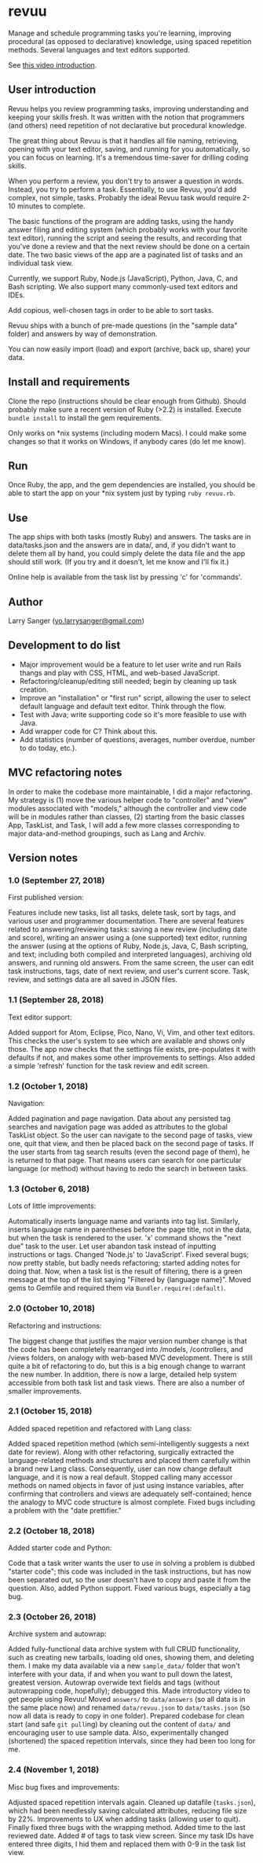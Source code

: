 # revuu
Manage and schedule programming tasks you're learning, improving procedural (as opposed to declarative) knowledge, using spaced repetition methods. Several languages and text editors supported.

See [this video introduction](https://youtu.be/rv11AHD8wik).

## User introduction

Revuu helps you review programming tasks, improving understanding and keeping
your skills fresh. It was written with the notion that programmers (and
others) need repetition of not declarative but procedural knowledge.

The great thing about Revuu is that it handles all file naming, retrieving,
opening with your text editor, saving, and running for you automatically, so you
can focus on learning. It's a tremendous time-saver for drilling coding skills.

When you perform a review, you don't try to answer a question in words.
Instead, you try to perform a task.  Essentially, to use Revuu, you'd add
complex, not simple, tasks. Probably the ideal Revuu task would require
2-10 minutes to complete.

The basic functions of the program are adding tasks, using the handy answer
filing and editing system (which probably works with your favorite text editor),
running the script and seeing the results, and recording that you've done a
review and that the next review should be done on a certain date. The two basic
views of the app are a paginated list of tasks and an individual task view.

Currently, we support Ruby, Node.js (JavaScript), Python, Java, C, and Bash scripting. We also support many commonly-used text editors and IDEs.

Add copious, well-chosen tags in order to be able to sort tasks.

Revuu ships with a bunch of pre-made questions (in the "sample data" folder) and answers by way of demonstration.

You can now easily import (load) and export (archive, back up, share) your data.

## Install and requirements
Clone the repo (instructions should be clear enough from Github). Should
probably make sure a recent version of Ruby (>2.2) is installed. Execute
`bundle install` to install the gem requirements.

Only works on \*nix systems (including modern Macs). I could make some changes
so that it works on Windows, if anybody cares (do let me know).

## Run
Once Ruby, the app, and the gem dependencies are installed, you should be able
to start the app on your \*nix system just by typing `ruby revuu.rb`.

## Use
The app ships with both tasks (mostly Ruby) and answers. The tasks are in
data/tasks.json and the answers are in data/, and, if you didn't want to
delete them all by hand, you could simply delete the data file and the app
should still work. (If you try and it doesn't, let me know and I'll fix it.)

Online help is available from the task list by pressing 'c' for 'commands'.

## Author
Larry Sanger (yo.larrysanger@gmail.com)

## Development to do list

* Major improvement would be a feature to let user write and run Rails thangs
and play with CSS, HTML, and web-based JavaScript.
* Refactoring/cleanup/editing still needed; begin by cleaning up task creation.
* Improve an "installation" or "first run" script, allowing the user to select
default language and default text editor. Think through the flow.
* Test with Java; write supporting code so it's more feasible to use with Java.
* Add wrapper code for C? Think about this.
* Add statistics (number of questions, averages, number overdue, number to do
today, etc.).

## MVC refactoring notes

In order to make the codebase more maintainable, I did a major refactoring. My
strategy is (1) move the various helper code to "controller" and "view" modules
associated with "models," although the controller and view code will be in
modules rather than classes, (2) starting from the basic classes App, TaskList,
and Task, I will add a few more classes corresponding to major data-and-method
groupings, such as Lang and Archiv.

## Version notes

### 1.0 (September 27, 2018)
First published version:

Features include new tasks, list all tasks, delete
task, sort by tags, and various user and programmer documentation. There are
several features related to answering/reviewing tasks: saving a new review
(including date and score), writing an answer using a (one supported) text
editor, running the answer (using at the options of Ruby, Node.js, Java, C,
Bash scripting, and text; including both compiled and interpreted languages),
archiving old answers, and running old answers. From the same screen, the user
can edit task instructions, tags, date of next review, and user's current
score. Task, review, and settings data are all saved in JSON files.

### 1.1 (September 28, 2018)
Text editor support:

Added support for Atom, Eclipse, Pico, Nano, Vi, Vim, and other text editors.
This checks the user's system to see which are available and shows only those.
The app now checks that the settings file exists, pre-populates it with
defaults if not, and makes some other improvements to settings. Also added a
simple 'refresh' function for the task review and edit screen.

### 1.2 (October 1, 2018)
Navigation:

Added pagination and page navigation. Data about any persisted tag searches
and navigation page was added as attributes to the global TaskList object. So
the user can navigate to the second page of tasks, view one, quit that view,
and then be placed back on the second page of tasks. If the user starts from
tag search results (even the second page of them), he is returned to that page.
That means users can search for one particular language (or method) without
having to redo the search in between tasks.

### 1.3 (October 6, 2018)
Lots of little improvements:

Automatically inserts language name and variants into tag list. Similarly,
inserts language name in parentheses before the page title, not in the data,
but when the task is rendered to the user. 'x' command shows the "next due"
task to the user. Let user abandon task instead of inputting instructions or
tags. Changed 'Node.js' to 'JavaScript'. Fixed several bugs; now pretty
stable, but badly needs refactoring; started adding notes for doing that.
Now, when a task list is the result of filtering, there is a green message
at the top of the list saying "Filtered by {language name}". Moved gems to
Gemfile and required them via `Bundler.require(:default)`.

### 2.0 (October 10, 2018)
Refactoring and instructions:

The biggest change that justifies the major version number change is that
the code has been completely rearranged into /models, /controllers, and
/views folders, on analogy with web-based MVC development. There is still
quite a bit of refactoring to do, but this is a big enough change to warrant
the new number. In addition, there is now a large, detailed help system
accessible from both task list and task views. There are also a number of
smaller improvements.

### 2.1 (October 15, 2018)
Added spaced repetition and refactored with Lang class:

Added spaced repetition method (which semi-intelligently suggests a next date
for review). Along with other refactoring, surgically extracted the
language-related methods and structures and placed them carefully within a
brand new Lang class. Consequently, user can now change default language, and
it is now a real default. Stopped calling many accessor methods on named
objects in favor of just using instance variables, after confirming that
controllers and views are adequately self-contained; hence the analogy to MVC
code structure is almost complete. Fixed bugs including a problem with the
"date prettifier."

### 2.2 (October 18, 2018)
Added starter code and Python:

Code that a task writer wants the user to use in solving a problem is dubbed
"starter code"; this code was included in the task instructions, but has now
been separated out, so the user doesn't have to copy and paste it from the
question. Also, added Python support. Fixed various bugs, especially a tag bug.

### 2.3 (October 26, 2018)
Archive system and autowrap:

Added fully-functional data archive system with full CRUD functionality, such
as creating new tarballs, loading old ones, showing them, and deleting them.
I make my data available via a new `sample_data/` folder that won't interfere
with your data, if and when you want to pull down the latest, greatest version.
Autowrap overwide text fields and tags (without autowrapping code, hopefully);
debugged this. Made introductory video to get people using Revuu! Moved
`answers/` to `data/answers` (so all data is in the same place now) and renamed
`data/revuu.json` to `data/tasks.json` (so now all data is ready to copy in one
folder). Prepared codebase for clean start (and safe `git pull`ing) by cleaning
out the content of `data/` and encouraging user to use sample data. Also,
experimentally changed (shortened) the spaced repetition intervals, since they
had been too long for me.

### 2.4 (November 1, 2018)
Misc bug fixes and improvements:

Adjusted spaced repetition intervals again. Cleaned up datafile (`tasks.json`),
which had been needlessly saving calculated attributes, reducing file size by
22%. Improvements to UX when adding tasks (allowing user to quit). Finally
fixed three bugs with the wrapping method. Added time to the last reviewed
date. Added # of tags to task view screen. Since my task IDs have entered three
digits, I hid them and replaced them with 0-9 in the task list view.
